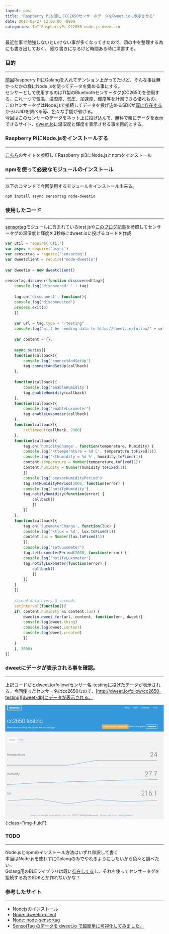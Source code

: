 ```yaml
---
layout: post
title: "Raspberry Piを通してCC2650センサーのデータをDweet.ioに表示させる"
date: 2017-02-27 12:00:00 -0800
categories: IoT RaspberryPi CC2650 node.js dweet.io
---
```


最近仕事で勉強しないといけない事が多くなってきたので、頭の中を整理する為にも書き出しておく。
殴り書きになるけど時間ある時に清書する。

### 目的

---

[前回][prev-post]Raspberry PiにGolangを入れてテンション上がってたけど、そんな事は無かったかの様にNode.jsを使ってデータを集める事にする。<br>
センサーとして使用するのはTI製のBluetoothセンサータグ(CC2650)を使用する。これ一つで気温、温湿度、気圧、加速度、輝度等を計測できる優れもの。<br>
このセンサータグはNode.jsで接続してデータを投げ込めるSDKが[既に存在する][node-sensortag]からUUIDを調べる等、色々な手間が省ける。<br>
今回はこのセンサーのデータをネット上に投げ込んで、無料で楽にデータを表示できるサイト、[dweet.io][dweet]に温湿度と輝度を表示させる事を目的とする。<br>

### Raspberry PiにNode.jsをインストールする

---

[こちら][install-nodejs]のサイトを参照してRaspberry pi3にNode.jsとnpmをインストール
    
### npmを使って必要なモジュールのインストール

---

以下のコマンドで今回使用するモジュールをインストール出来る。

```bash
npm install async sensortag node-dweetio
```

### 使用したコード

---

[sensortag][node-sensortag]モジュールに含まれているtest.jsや[このブログ記事][ref-blog]を参照してセンサータグの温湿度と輝度を3秒毎にdweet.ioに投げるコードを作成

```js
var util = require('util')
var async = require('async')
var sensortag = require('sensortag')
var dweetclient = require("node-dweetio")

var dweetio = new dweetclient()

sensortag.discover(function discovered(tag){
    console.log('discovered: ' + tag)

    tag.on('disconnect', function(){
	console.log('disconnected')
	process.exit(0)
    })

    var url = tag.type + "-testing"
    console.log("will be sending data to http://dweet.io/follow/" + url)
    
    var content = {};

    async.series([
	function(callback){
	    console.log('connectAndSetUp')
	    tag.connectAndSetUp(callback)
	},

	function(callback){
	    console.log('enableHumidity')
	    tag.enableHumidity(callback)
	},
	function(callback){
	    console.log('enableLuxometer')
	    tag.enableLuxometer(callback)
	},
	function(callback){
	    setTimeout(callback, 2000)
	},
	function(callback){
	    tag.on('humidityChange', function(temperature, humidity) {
		console.log('\ttemperature = %d C', temperature.toFixed(1))
		console.log('\thumidity = %d %', humidity.toFixed(1))
		content.temperature = Number(temperature.toFixed(1))
		content.humidity = Number(humidity.toFixed(1))
	    })
	    console.log('sensorHumidityPeriod')
	    tag.setHumidityPeriod(2000, function(error) {
		console.log('notifyHumidity')
		tag.notifyHumidity(function(error) {
		    callback()
		    })
	    })
	},
	function(callback){
	    tag.on('luxometerChange', function(lux) {
		console.log('\tlux = %d', lux.toFixed(1))
		content.lux = Number(lux.toFixed(1))
	    });
	    console.log('setLuxometer')
	    tag.setLuxometerPeriod(2000, function(error) {
		console.log('notifyLuxometer')
		tag.notifyLuxometer(function(error) {
		    callback()
		    })
	    })
	}
    ])

    //send data every 3 seconds
    setInterval(function(){
	if( content.humidity && content.lux) {
	    dweetio.dweet_for(url, content, function(err, dweet){
		console.log(dweet.thing)
		console.log(dweet.content)
		console.log(dweet.created)
	    })
	}
    }, 3000)
})
```

### dweetにデータが表示される事を確認。

---

上記コードだとdweet.io/follow/センサー名-testingに投げたデータが表示される。今回使ったセンサー名はcc2650なので、[http://dweet.io/follow/cc2650-testing][dweet-db]にデータが表示される。<br>

<a href="/images/blog-images/dweet-cc2650.png" data-fancybox="gallery">![dweet-cc2650](/images/blog-images/dweet-cc2650.png){:class="img-fluid"}</a><br>

### TODO

---

Node.jsとnpmのインストール方法はいずれ和訳して書く<br>
本当はNode.jsを使わずにGolangのみでやれるようにしたいから色々と調べたい。<br>
Golang用のBLEライブラリは既に[存在してる][paypal-gatt]し、それを使ってセンサータグを接続する為のSDKとか作れないかな？

### 参考したサイト

---

- [Nodejsのインストール][install-nodejs]
- [Node: dweetio-client][node-dweet]
- [Node: node-sensortag][node-sensortag]
- [SensotTag のデータを dweet.io で超簡単に可視化してみました。][ref-blog]


[install-nodejs]: https://nodejs.org/en/download/package-manager/
[node-sensortag]: https://github.com/sandeepmistry/node-sensortag
[dweet]: http://dweet.io/
[node-dweet]: https://github.com/buglabs/dweetio-client
[prev-post]: {{page.previous.url}}
[paypal-gatt]: https://github.com/paypal/gatt
[ref-blog]: http://yagitsawa.github.io/2015/12/18/sensortag-bbb-dweetio/
[dweet-db]: http://dweet.io/follow/cc2650-testing


